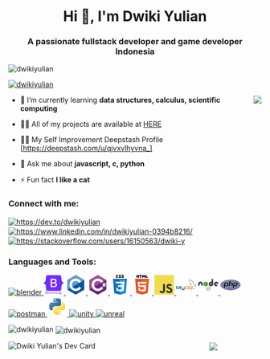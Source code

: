 <!--- - 👋 Hi, I’m @dwikiyulian
- 👀 I’m interested in Computer Science...
- 🌱 I’m currently learning JavaScript, C# and Python...
- 💞️ I’m looking to collaborate on Game Development Or Web Design...
--->



<h1 align="center">Hi 👋, I'm Dwiki Yulian</h1>
<h3 align="center">A passionate fullstack developer and game developer Indonesia</h3>

<p align="left"> <img src="https://komarev.com/ghpvc/?username=qjvxvL&label=Profile%20views&color=0e75b6&style=flat" alt="dwikiyulian" /> </p>

<p align="left"> <a href="https://github.com/ryo-ma/github-profile-trophy"><img src="https://github-profile-trophy.vercel.app/?username=qjvxvL" alt="dwikiyulian" /></a> </p>

<img align= "right" src = "https://i.pinimg.com/originals/ab/dc/be/abdcbe5fdef8ee78bdc312cda2b67df6.gif">

- 🌱 I’m currently learning **data structures, calculus, scientific computing**

- 👨‍💻 All of my projects are available at [HERE](https://qjvxvl.github.io/dwikiyulian.github.io/)

- 👨‍💻 My Self Improvement Deepstash Profile [https://deepstash.com/u/qjvxvlhyvna_]

- 💬 Ask me about **javascript, c, python**

- ⚡ Fun fact **I like a cat**

<h3 align="left">Connect with me:</h3>
<p align="left">
<a href="https://dev.to/https://dev.to/dwikiyulian" target="blank"><img align="center" src="https://raw.githubusercontent.com/rahuldkjain/github-profile-readme-generator/master/src/images/icons/Social/devto.svg" alt="https://dev.to/dwikiyulian" height="30" width="40" /></a>
<a href="https://linkedin.com/in/https://www.linkedin.com/in/dwikiyulian-0394b8216/" target="blank"><img align="center" src="https://raw.githubusercontent.com/rahuldkjain/github-profile-readme-generator/master/src/images/icons/Social/linked-in-alt.svg" alt="https://www.linkedin.com/in/dwikiyulian-0394b8216/" height="30" width="40" /></a>
<a href="https://stackoverflow.com/users/https://stackoverflow.com/users/16150563/dwiki-y" target="blank"><img align="center" src="https://raw.githubusercontent.com/rahuldkjain/github-profile-readme-generator/master/src/images/icons/Social/stack-overflow.svg" alt="https://stackoverflow.com/users/16150563/dwiki-y" height="30" width="40" /></a>
</p>

<h3 align="left">Languages and Tools:</h3>
<p align="left"> <a href="https://www.blender.org/" target="_blank" rel="noreferrer"> <img src="https://download.blender.org/branding/community/blender_community_badge_white.svg" alt="blender" width="40" height="40"/> </a> <a href="https://getbootstrap.com" target="_blank" rel="noreferrer"> <img src="https://raw.githubusercontent.com/devicons/devicon/master/icons/bootstrap/bootstrap-plain-wordmark.svg" alt="bootstrap" width="40" height="40"/> </a> <a href="https://www.cprogramming.com/" target="_blank" rel="noreferrer"> <img src="https://raw.githubusercontent.com/devicons/devicon/master/icons/c/c-original.svg" alt="c" width="40" height="40"/> </a> <a href="https://www.w3schools.com/cs/" target="_blank" rel="noreferrer"> <img src="https://raw.githubusercontent.com/devicons/devicon/master/icons/csharp/csharp-original.svg" alt="csharp" width="40" height="40"/> </a> <a href="https://www.w3schools.com/css/" target="_blank" rel="noreferrer"> <img src="https://raw.githubusercontent.com/devicons/devicon/master/icons/css3/css3-original-wordmark.svg" alt="css3" width="40" height="40"/> </a> <a href="https://www.w3.org/html/" target="_blank" rel="noreferrer"> <img src="https://raw.githubusercontent.com/devicons/devicon/master/icons/html5/html5-original-wordmark.svg" alt="html5" width="40" height="40"/> </a> <a href="https://developer.mozilla.org/en-US/docs/Web/JavaScript" target="_blank" rel="noreferrer"> <img src="https://raw.githubusercontent.com/devicons/devicon/master/icons/javascript/javascript-original.svg" alt="javascript" width="40" height="40"/> </a> <a href="https://www.mysql.com/" target="_blank" rel="noreferrer"> <img src="https://raw.githubusercontent.com/devicons/devicon/master/icons/mysql/mysql-original-wordmark.svg" alt="mysql" width="40" height="40"/> </a> <a href="https://nodejs.org" target="_blank" rel="noreferrer"> <img src="https://raw.githubusercontent.com/devicons/devicon/master/icons/nodejs/nodejs-original-wordmark.svg" alt="nodejs" width="40" height="40"/> </a> <a href="https://www.php.net" target="_blank" rel="noreferrer"> <img src="https://raw.githubusercontent.com/devicons/devicon/master/icons/php/php-original.svg" alt="php" width="40" height="40"/> </a> <a href="https://postman.com" target="_blank" rel="noreferrer"> <img src="https://www.vectorlogo.zone/logos/getpostman/getpostman-icon.svg" alt="postman" width="40" height="40"/> </a> <a href="https://www.python.org" target="_blank" rel="noreferrer"> <img src="https://raw.githubusercontent.com/devicons/devicon/master/icons/python/python-original.svg" alt="python" width="40" height="40"/> </a> <a href="https://unity.com/" target="_blank" rel="noreferrer"> <img src="https://www.vectorlogo.zone/logos/unity3d/unity3d-icon.svg" alt="unity" width="40" height="40"/> </a> <a href="https://unrealengine.com/" target="_blank" rel="noreferrer"> <img src="https://raw.githubusercontent.com/kenangundogan/fontisto/036b7eca71aab1bef8e6a0518f7329f13ed62f6b/icons/svg/brand/unreal-engine.svg" alt="unreal" width="40" height="40"/> </a> </p>

<p><img align="left" src="https://github-readme-stats.vercel.app/api/top-langs?username=qjvxvL&show_icons=true&locale=en&layout=compact" alt="dwikiyulian" /></p>

<p>&nbsp;<img align="center" src="https://github-readme-stats.vercel.app/api?username=qjvxvL&show_icons=true&locale=en" width="500" alt="dwikiyulian" /></p> 


<a href="https://app.daily.dev/coderobstacles"><img src="https://api.daily.dev/devcards/6f594967b01341aeb6d988085ec25627.png?r=0tp" width="400" alt="Dwiki Yulian's Dev Card" align = "left"/></a>  <a  href="LINK TO: WHEN CLICKED">
      <img align = "center" src="https://github.r2v.ch/codewars?user=dwikiyulian" width="400"/>
    </a>

 


<!---
dwikiyulian/dwikiyulian is a ✨ special ✨ repository because its `README.md` (this file) appears on your GitHub profile.
You can click the Preview link to take a look at your changes.
--->
